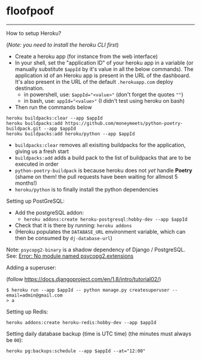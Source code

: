 # floofpoof

---

How to setup Heroku?

(_Note: you need to install the heroku CLI first_)

- Create a heroku app (for instance from the web interface)
- In your shell, set the "application ID" of your heroku app in a variable (or manually substitute `$appId` by it's value in all the below commands). The application id of an Heroku app is present in the URL of the dashboard. It's also present in the URL of the default `.herokuapp.com` deploy destination.
  - in powershell, use: `$appId="<value>"` (don't forget the quotes `""`)
  - in bash, use: `appId="<value>"` (I didn't test using heroku on bash)
- Then run the commands below

```
heroku buildpacks:clear --app $appId
heroku buildpacks:add https://github.com/moneymeets/python-poetry-buildpack.git --app $appId
heroku buildpacks:add heroku/python --app $appId
```

- `buildpacks:clear` removes all exisiting buildpacks for the application, giving us a fresh start
- `buildpacks:add` adds a build pack to the list of buildpacks that are to be executed in order
- `python-poetry-buildpack` is because heroku does not _yet_ handle **Poetry** (shame on them! the pull requests have been waiting for allmost 5 months!)
- `heroku/python` is to finally install the python dependencies

Setting up PostGreSQL:

- Add the postgreSQL addon:
  - `heroku addons:create heroku-postgresql:hobby-dev --app $appId`
- Check that it is there by running: `heroku addons`
- (Heroku populates the `DATABASE_URL` environment variable, which can then be consumed by `dj-database-url`)

Note: `psycopg2-binary` is a shadow dependency of Django / PostgreSQL. See:
[Error: No module named psycopg2.extensions](https://stackoverflow.com/a/49308720/9878263)

Adding a superuser:

(follow https://docs.djangoproject.com/en/1.8/intro/tutorial02/)

```
$ heroku run --app $appId -- python manage.py createsuperuser --email=admin@gmail.com
> a
```

Setting up Redis:

```
heroku addons:create heroku-redis:hobby-dev --app $appId
```

Setting daily database backup (time is UTC time) (the minutes must always be `00`):

```
heroku pg:backups:schedule --app $appId --at="12:00"
```
